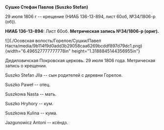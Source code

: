 **Сушко Стефан Павлов (Suszko Stefan)**

29 июля 1806 г -- крещение (НИАБ 136-13-894, лист 60об, №34/1806-р
(об)).

**НИАБ 136-13-894:** Лист 60об. **Метрическая запись №34/1806-р
(ориг).**

![](./Осовская волость/Горелое/Сушки/Павел Наста/media/9b114f9d0add3b29058caa6269bcddf897d79dc1.png){width="6.496527777777778in"
height="1.3188845144356955in"}

Дедиловичская Покровская церковь. 29 июля 1806 года. Метрическая запись
о крещении.

Suszko Stefan Jlla -- сын родителей с деревни Горелое.

Suszko Paweł -- отец.

Suszkowa Nasta -- мать.

Suszko Hryhory -- кум.

Suszkowa Kulina -- кума.

Jazgunowicz Antoni -- ксёндз.
